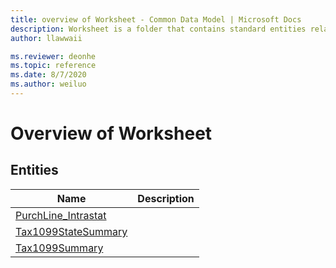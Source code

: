 ```yaml
---
title: overview of Worksheet - Common Data Model | Microsoft Docs
description: Worksheet is a folder that contains standard entities related to the Common Data Model.
author: llawwaii

ms.reviewer: deonhe
ms.topic: reference
ms.date: 8/7/2020
ms.author: weiluo
---
```


# Overview of Worksheet


## Entities

|Name|Description|
|---|---|
|[PurchLine_Intrastat](PurchLine_Intrastat.md)||
|[Tax1099StateSummary](Tax1099StateSummary.md)||
|[Tax1099Summary](Tax1099Summary.md)||
